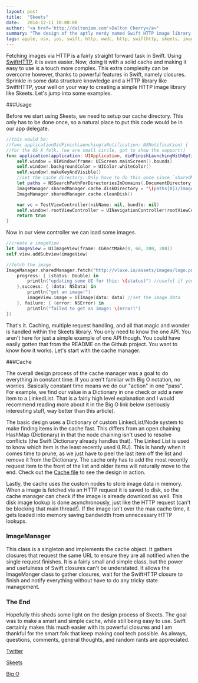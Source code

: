 ```yaml
---
layout: post
title:  "Skeets"
date:   2014-12-11 10:00:00
author: "<a href='http://daltoniam.com'>Dalton Cherry</a>"
summary: "The design of the aptly nerdy named Swift HTTP image library, Skeets."
tags: apple, osx, ios, swift, http, wwdc, http, swifthttp, skeets, image, remote
---
```



Fetching images via HTTP is a fairly straight forward task in Swift. Using [SwiftHTTP](https://github.com/daltoniam/SwiftHTTP), it is even easier. Now, doing it with a solid cache and making it easy to use is a touch more complex. This extra complexity can be overcome however, thanks to powerful features in Swift, namely closures. Sprinkle in some data structure knowledge and a HTTP library like SwiftHTTP, your well on your way to creating a simple HTTP image library like Skeets. Let's jump into some examples.


###Usage

Before we start using Skeets, we need to setup our cache directory. This only has to be done once, so a natural place to put this code would be in our app delegate.

```swift
//this would be:
//func applicationDidFinishLaunching(aNotification: NSNotification) {
//for the OS X folk. (we are small circle, got to show the support!)
func application(application: UIApplication, didFinishLaunchingWithOptions launchOptions: NSDictionary?) -> Bool {
    self.window = UIWindow(frame: UIScreen.mainScreen().bounds)
    self.window!.backgroundColor = UIColor.whiteColor()
    self.window!.makeKeyAndVisible()
    //set the cache directory. Only have to do this once since `sharedManager` is a singleton
    let paths = NSSearchPathForDirectoriesInDomains(.DocumentDirectory, .UserDomainMask, true)
    ImageManager.sharedManager.cache.diskDirectory = "\(paths[0])/ImageCache"
    ImageManager.sharedManager.cache.cleanDisk()

    var vc = TestViewController(nibName: nil, bundle: nil)
    self.window!.rootViewController = UINavigationController(rootViewController: vc)
    return true
}
```

Now in our view controller we can load some images.

```swift
//create a imageView
let imageView = UIImageView(frame: CGRectMake(0, 60, 200, 200))
self.view.addSubview(imageView)

//fetch the image
ImageManager.sharedManager.fetch("http://vluxe.io/assets/images/logo.png",
    progress: { (status: Double) in
        println("updating some UI for this: \(status)") //useful if you have some kind of progress dialog as the image loads
    },success: { (data: NSData) in
        println("got an image!")
        imageView.image = UIImage(data: data) //set the image data
    }, failure: { (error: NSError) in
        println("failed to get an image: \(error)")
})
```

That's it. Caching, multiple request handling, and all that magic and wonder is handled within the Skeets library. You only need to know the one API. You aren't here for just a simple example of one API though. You could have easily gotten that from the README on the Github project. You want to know how it works. Let's start with the cache manager.

###Cache

The overall design process of the cache manager was a goal to do everything in constant time. If you aren't familiar with Big O notation, no worries. Basically constant time means we do our "action" in one "pass". For example, we find our value in a Dictionary in one check or add a new item to a LinkedList. That is a fairly high level explanation and I would recommend reading more about it in the Big O link below (seriously interesting stuff, way better than this article).

The basic design uses a Dictionary of custom LinkedList/Node system to make finding items in the cache fast. This differs from an open chaining HashMap (Dictionary) in that the node chaining isn't used to resolve conflicts (the Swift Dictionary already handles that). The Linked List is used to know which item is the least recently used (LRU). This is handy when it comes time to prune, as we just have to peel the last item off the list and remove it from the Dictionary. The cache only has to add the most recently request item to the front of the list and older items will naturally move to the end. Check out the [Cache file](https://github.com/daltoniam/Skeets/blob/master/Cache.swift) to see the design in action.

Lastly, the cache uses the custom nodes to store image data in memory. When a image is fetched via an HTTP request it is saved to disk, so the cache manager can check if the image is already download as well. This disk image lookup is done asynchronously, just like the HTTP request (can't be blocking that main thread!). If the image isn't over the max cache time, it gets loaded into memory saving bandwidth from unnecessary HTTP lookups.

### ImageManager

This class is a singleton and implements the cache object. It gathers closures that request the same URL to ensure they are all notified when the single request finishes. It is a fairly small and simple class, but the power and usefulness of Swift closures can't be understated. It allows the ImageManger class to gather closures, wait for the SwiftHTTP closure to finish and notify everything without have to do any tricky state management.

### The End

Hopefully this sheds some light on the design process of Skeets. The goal was to make a smart and simple cache, while still being easy to use. Swift certainly makes this much easier with its powerful closures and I am thankful for the smart folk that keep making cool tech possible. As always, questions, comments, general thoughts, and random rants are appreciated.

[Twitter](https://twitter.com/daltoniam)

[Skeets](https://github.com/daltoniam/Skeets)

[Big O](http://bigocheatsheet.com)